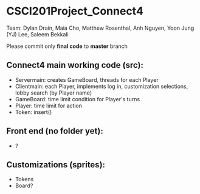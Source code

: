 # CSCI201Project_Connect4
Team: Dylan Drain, Maia Cho, Matthew Rosenthal, Anh Nguyen, Yoon Jung (YJ) Lee, Saleem Bekkali

Please commit only **final code** to **master** branch

## Connect4 main working code (src):
- Servermain: creates GameBoard, threads for each Player
- Clientmain: each Player, implements log in, customization selections, lobby search (by Player name)
- GameBoard: time limit condition for Player's turns
- Player: time limit for action
- Token: insert()

## Front end (no folder yet):
- ?

## Customizations (sprites):
- Tokens
- Board?
